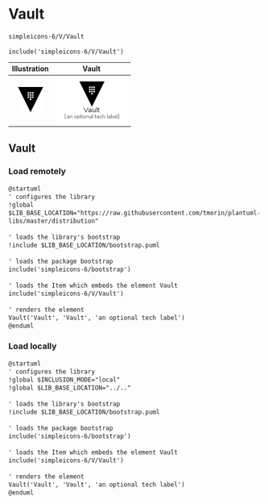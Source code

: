 # Vault


```text
simpleicons-6/V/Vault
```

```text
include('simpleicons-6/V/Vault')
```



| Illustration | Vault |
| :---: | :---: |
| ![illustration for Illustration](../../simpleicons-6/V/Vault.png) | ![illustration for Vault](../../simpleicons-6/V/Vault.Local.png) |




## Vault

### Load remotely
```plantuml
@startuml
' configures the library
!global $LIB_BASE_LOCATION="https://raw.githubusercontent.com/tmorin/plantuml-libs/master/distribution"

' loads the library's bootstrap
!include $LIB_BASE_LOCATION/bootstrap.puml

' loads the package bootstrap
include('simpleicons-6/bootstrap')

' loads the Item which embeds the element Vault
include('simpleicons-6/V/Vault')

' renders the element
Vault('Vault', 'Vault', 'an optional tech label')
@enduml
```

### Load locally
```plantuml
@startuml
' configures the library
!global $INCLUSION_MODE="local"
!global $LIB_BASE_LOCATION="../.."

' loads the library's bootstrap
!include $LIB_BASE_LOCATION/bootstrap.puml

' loads the package bootstrap
include('simpleicons-6/bootstrap')

' loads the Item which embeds the element Vault
include('simpleicons-6/V/Vault')

' renders the element
Vault('Vault', 'Vault', 'an optional tech label')
@enduml
```


